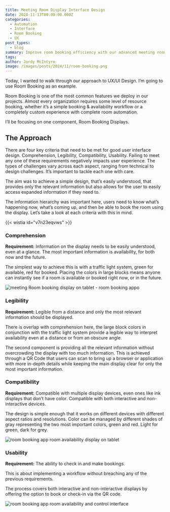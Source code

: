 ```yaml
---
title: Meeting Room Display Interface Design
date: 2024-11-13T00:00:00.000Z
categories:
  - Automation
  - Interface
  - Room Booking
  - UX
post_types:
  - blog
summary: Improve room booking efficiency with our advanced meeting room display. Explore interface design tips to create a user-friendly and effective booking system.
tags:
author: Jordy McIntyre
image: /images/posts/2024/11/room-booking.png
---
```

Today, I wanted to walk through our approach to UX/UI Design. I’m going to use Room Booking as an example.

Room Booking is one of the most common features we deploy in our projects. Almost every organization requires some level of resource booking, whether it’s a simple booking & availability workflow or a completely custom experience with complete room automation.

I’ll be focusing on one component, Room Booking Displays.

The Approach
------------

There are four key criteria that need to be met for good user interface design. Comprehension, Legibility, Compatibility, Usability. Failing to meet any one of these requirements negatively impacts user experience. The types of challenges vary across each aspect, ranging from technical to design challenges. It’s important to tackle each one with care.

The aim was to achieve a simple design, that’s easily understood, that provides only the relevant information but also allows for the user to easily access expanded information if they need to.

The information hierarchy was important here, users need to know what’s happening now, what’s coming up, and then be able to book the room using the display. Let’s take a look at each criteria with this in mind.

‍{{< wistia id="v7n23eqvws" >}}

### Comprehension

**Requirement:** Information on the display needs to be easily understood, even at a glance. The most important information is availability, for both now and the future.

The simplest way to achieve this is with a traffic light system, green for available, red for booked. Placing the colors in large blocks means anyone can instantly see if a room is available or booked right now, or in the future.

![meeting Room booking display on tablet - room booking appo](/images/posts/2024/11/62098a74090ce95296d6745c_room-booking-display-mock.jpg)

### Legibility

**Requirement:** Legible from a distance and only the most relevant information should be displayed.

There is overlap with comprehension here, the large block colors in conjunction with the traffic light system provide a legible way to interpret availability even at a distance or from an obscure angle.

The second component is providing all the relevant information without overcrowding the display with too much information. This is achieved through a QR Code that users can scan to bring up a browser or application with more in-depth details while keeping the main display clear for only the most important information.

### Compatibility

**Requirement:** Compatible with multiple display devices, even ones like ink displays that don’t have color. Compatible with both interactive and non-interactive devices.

The design is simple enough that it works on different devices with different aspect ratios and resolutions. Color can be managed by different shades of gray representing the two most important colors, green and red. Light for green, dark for grey.

![room booking app room availability display on tablet](/images/posts/2024/11/62098a92a72cc57ccb64f741_ipad-pro-room-booking-display.gif)

### Usability

**Requirement:** The ability to check in and make bookings.  

This is about implementing a workflow without breaching any of the previous requirements.

The process covers both interactive and non-interactive displays by offering the option to book or check-in via the QR code.

![room booking app room availability and control interface](/images/posts/2024/11/ipad-pro-room-booking-display.gif)

‍
